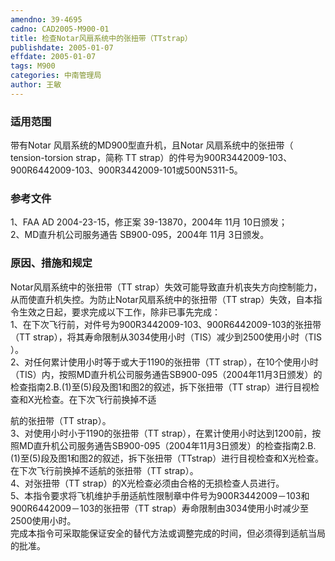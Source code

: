 ```yaml
---
amendno: 39-4695  
cadno: CAD2005-M900-01  
title: 检查Notar风扇系统中的张扭带（TTstrap）  
publishdate: 2005-01-07  
effdate: 2005-01-07  
tags: M900  
categories: 中南管理局  
author: 王敏  
---
```

  
### 适用范围  
带有Notar 风扇系统的MD900型直升机，且Notar 风扇系统中的张扭带（ tension-torsion strap，简称 TT strap）的件号为900R3442009-103、900R6442009-103、900R3442009-101或500N5311-5。  
  
<!--more-->  
### 参考文件  
1、FAA AD 2004-23-15，修正案 39-13870，2004年 11月 10日颁发；  
 2、MD直升机公司服务通告 SB900-095，2004年 11月 3日颁发。  
  
### 原因、措施和规定  
Notar风扇系统中的张扭带（TT strap）失效可能导致直升机丧失方向控制能力，从而使直升机失控。为防止Notar风扇系统中的张扭带（TT strap）失效，自本指令生效之日起，要求完成以下工作，除非已事先完成：  
1、在下次飞行前，对件号为900R3442009-103、900R6442009-103的张扭带（TT strap），将其寿命限制从3034使用小时（TIS）减少到2500使用小时（TIS ）。  
   2、对任何累计使用小时等于或大于1190的张扭带（TT strap），在10个使用小时（TIS）内，按照MD直升机公司服务通告SB900-095（2004年11月3日颁发）的检查指南2.B.(1)至(5)段及图1和图2的叙述，拆下张扭带（TT strap）进行目视检查和X光检查。在下次飞行前换掉不适  
   
航的张扭带（TT strap）。  
3、对使用小时小于1190的张扭带（TT strap），在累计使用小时达到1200前，按照MD直升机公司服务通告SB900-095（2004年11月3日颁发）的检查指南2.B.(1)至(5)段及图1和图2的叙述，拆下张扭带（TTstrap）进行目视检查和X光检查。在下次飞行前换掉不适航的张扭带（TT strap）。  
4、对张扭带（TT strap）的X光检查必须由合格的无损检查人员进行。  
5、本指令要求将飞机维护手册适航性限制章中件号为900R3442009－103和900R6442009－103的张扭带（TT strap）寿命限制由3034使用小时减少至2500使用小时。  
完成本指令可采取能保证安全的替代方法或调整完成的时间，但必须得到适航当局的批准。  
